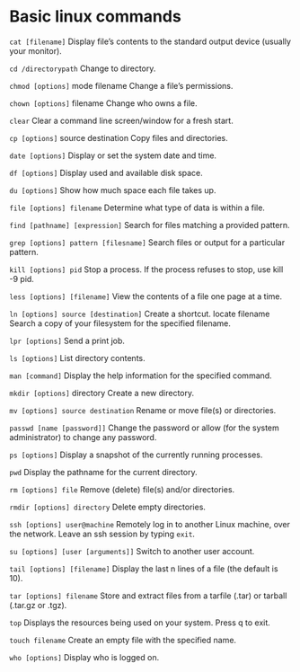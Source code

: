 # Basic linux commands


`cat [filename]` Display file’s contents to the standard output device (usually your monitor). 

`cd /directorypath` Change to directory. 

`chmod [options]` mode filename Change a file’s permissions. 

`chown [options]` filename Change who owns a file. 

`clear` Clear a command line screen/window for a fresh start. 

`cp [options]` source destination Copy files and directories. 

`date [options]` Display or set the system date and time.

`df [options]` Display used and available disk space. 

`du [options]` Show how much space each file takes up. 

`file [options] filename` Determine what type of data is within a file. 

`find [pathname] [expression]` Search for files matching a provided pattern. 

`grep [options] pattern [filesname]` Search files or output for a particular pattern. 

`kill [options] pid` Stop a process. If the process refuses to stop, use kill -9 pid. 

`less [options] [filename]` View the contents of a file one page at a time. 

`ln [options] source [destination]` Create a shortcut. locate filename Search a copy of your filesystem for the specified filename. 

`lpr [options]` Send a print job. 

`ls [options]` List directory contents. 

`man [command]` Display the help information for the specified command. 

`mkdir [options]` directory Create a new directory. 

`mv [options] source destination` Rename or move file(s) or directories. 

`passwd [name [password]]` Change the password or allow (for the system administrator) to change any password. 

`ps [options]` Display a snapshot of the currently running processes. 

`pwd` Display the pathname for the current directory. 

`rm [options] file` Remove (delete) file(s) and/or directories. 

`rmdir [options] directory` Delete empty directories. 

`ssh [options] user@machine` Remotely log in to another Linux machine, over the network. Leave an ssh session by typing `exit`. 

`su [options] [user [arguments]]` Switch to another user account.

`tail [options] [filename]` Display the last n lines of a file (the default is 10). 

`tar [options] filename` Store and extract files from a tarfile (.tar) or tarball (.tar.gz or .tgz). 

`top` Displays the resources being used on your system. Press q to exit. 

`touch filename` Create an empty file with the specified name. 

`who [options]` Display who is logged on.
